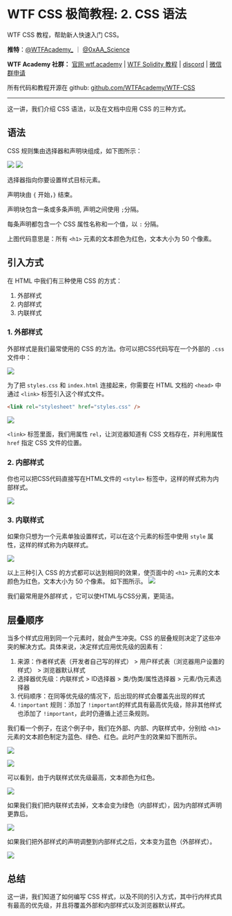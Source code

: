 # WTF CSS 极简教程: 2. CSS 语法

WTF CSS 教程，帮助新人快速入门 CSS。

**推特**：[@WTFAcademy_](https://twitter.com/WTFAcademy_) ｜ [@0xAA_Science](https://twitter.com/0xAA_Science)

**WTF Academy 社群：** [官网 wtf.academy](https://wtf.academy) | [WTF Solidity 教程](https://github.com/AmazingAng/WTFSolidity) | [discord](https://discord.wtf.academy) | [微信群申请](https://docs.google.com/forms/d/e/1FAIpQLSe4KGT8Sh6sJ7hedQRuIYirOoZK_85miz3dw7vA1-YjodgJ-A/viewform?usp=sf_link)

所有代码和教程开源在 github: [github.com/WTFAcademy/WTF-CSS](https://github.com/WTFAcademy/WTF-CSS)

---

这一讲，我们介绍 CSS 语法，以及在文档中应用 CSS 的三种方式。

## 语法

CSS 规则集由选择器和声明块组成，如下图所示：

![](./img/2-1.png) ![](./img/2-2.png)

选择器指向你要设置样式目标元素。

声明块由 `{` 开始，`}` 结束。

声明块包含一条或多条声明, 声明之间使用 `;`分隔。

每条声明都包含一个 CSS 属性名称和一个值，以 `:` 分隔。

上图代码意思是：所有 `<h1>` 元素的文本颜色为红色，文本大小为 50 个像素。

## 引入方式

在 HTML 中我们有三种使用 CSS 的方式：

1. 外部样式
2. 内部样式
3. 内联样式

### 1. 外部样式

外部样式是我们最常使用的 CSS 的方法。你可以把CSS代码写在一个外部的 `.css` 文件中：

![](./img/2-3.png)

为了把 `styles.css` 和 `index.html` 连接起来，你需要在 HTML 文档的 `<head>` 中通过 `<link>` 标签引入这个样式文件。

```html
<link rel="stylesheet" href="styles.css" />
```

![](./img/2-4.png)

`<link>` 标签里面，我们用属性 `rel`，让浏览器知道有 CSS 文档存在，并利用属性 `href` 指定 CSS 文件的位置。

### 2. 内部样式

你也可以把CSS代码直接写在HTML文件的 `<style>` 标签中，这样的样式称为内部样式。

![](./img/2-5.png)

### 3. 内联样式

如果你只想为一个元素单独设置样式，可以在这个元素的标签中使用 `style` 属性，这样的样式称为内联样式。

![](./img/2-6.png)

以上三种引入 CSS 的方式都可以达到相同的效果，使页面中的 `<h1>` 元素的文本颜色为红色，文本大小为 50 个像素。 如下图所示。
![](./img/2-7.png)

我们最常用是外部样式 ，它可以使HTML与CSS分离，更简洁。

## 层叠顺序

当多个样式应用到同一个元素时，就会产生冲突。CSS 的层叠规则决定了这些冲突的解决方式。具体来说，决定样式应用优先级的因素有：

1. 来源：作者样式表（开发者自己写的样式） > 用户样式表（浏览器用户设置的样式） > 浏览器默认样式
2. 选择器优先级：内联样式 > ID选择器 > 类/伪类/属性选择器 > 元素/伪元素选择器
3. 代码顺序：在同等优先级的情况下，后出现的样式会覆盖先出现的样式
4. `!important` 规则：添加了 `!important`的样式具有最高优先级，除非其他样式也添加了 `!important`，此时仍遵循上述三条规则。

我们看一个例子，在这个例子中，我们在外部、内部、内联样式中，分别给 `<h1>` 元素的文本颜色制定为蓝色、绿色、红色。此时产生的效果如下图所示。

![](./img/2-8.png)

![](./img/2-9.png)

可以看到，由于内联样式优先级最高，文本颜色为红色。

![](./img/2-10.png)

如果我们我们把内联样式去掉，文本会变为绿色（内部样式），因为内部样式声明更靠后。

![](./img/2-11.png)

如果我们把外部样式的声明调整到内部样式之后，文本变为蓝色（外部样式）。

![](./img/2-12.png)

## 总结

这一讲，我们知道了如何编写 CSS 样式，以及不同的引入方式，其中行内样式具有最高的优先级，并且将覆盖外部和内部样式以及浏览器默认样式。

